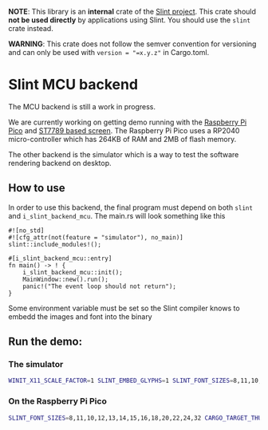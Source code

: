 **NOTE**: This library is an **internal** crate of the [Slint project](https://slint-ui.com).
This crate should **not be used directly** by applications using Slint.
You should use the `slint` crate instead.

**WARNING**: This crate does not follow the semver convention for versioning and can
only be used with `version = "=x.y.z"` in Cargo.toml.

# Slint MCU backend

The MCU backend is still a work in progress.

We are currently working on getting demo running with the [Raspberry Pi Pico](https://www.raspberrypi.com/products/raspberry-pi-pico/)
and [ST7789 based screen](https://www.waveshare.com/pico-restouch-lcd-2.8.htm).
The Raspberry Pi Pico uses a RP2040 micro-controller which has 264KB of RAM and 2MB of flash memory.

The other backend is the simulator which is a way to test the software rendering backend on desktop.

## How to use

In order to use this backend, the final program must depend on both `slint` and `i_slint_backend_mcu`.
The main.rs will look something like this

```rust,ignore
#![no_std]
#![cfg_attr(not(feature = "simulator"), no_main)]
slint::include_modules!();

#[i_slint_backend_mcu::entry]
fn main() -> ! {
    i_slint_backend_mcu::init();
    MainWindow::new().run();
    panic!("The event loop should not return");
}
```

Some environment variable must be set so the Slint compiler knows to embedd the images and font into the binary

## Run the demo:

### The simulator

```sh
WINIT_X11_SCALE_FACTOR=1 SLINT_EMBED_GLYPHS=1 SLINT_FONT_SIZES=8,11,10,12,13,14,15,16,18,20,22,24,32 SLINT_PROCESS_IMAGES=1 SLINT_STYLE=ugly cargo run -p printerdemo_mcu --features=i-slint-backend-mcu/simulator --release
```

### On the Raspberry Pi Pico

```sh
SLINT_FONT_SIZES=8,11,10,12,13,14,15,16,18,20,22,24,32 CARGO_TARGET_THUMBV6M_NONE_EABI_LINKER="flip-link" CARGO_TARGET_THUMBV6M_NONE_EABI_RUNNER="probe-run --chip RP2040" SLINT_STYLE=ugly  SLINT_PROCESS_IMAGES=1 cargo +nightly run -p printerdemo_mcu --features=mcu-pico-st7789 --target=thumbv6m-none-eabi --release
```
